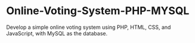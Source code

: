 # Online-Voting-System-PHP-MYSQL
Develop a simple online voting system using PHP, HTML, CSS, and JavaScript, with MySQL as the database.
